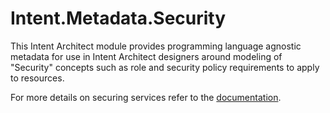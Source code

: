 # Intent.Metadata.Security

This Intent Architect module provides programming language agnostic metadata for use in Intent Architect designers around modeling of "Security" concepts such as role and security policy requirements to apply to resources.

For more details on securing services refer to the [documentation](https://docs.intentarchitect.com/articles/application-development/modelling/services-designer/securing-services/securing-services.html).
